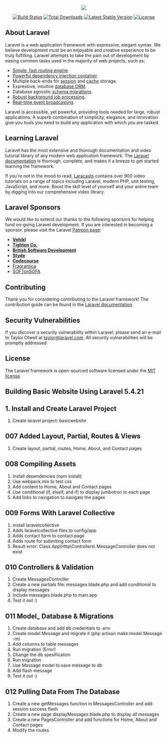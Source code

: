 <p align="center"><img src="https://laravel.com/assets/img/components/logo-laravel.svg"></p>

<p align="center">
<a href="https://travis-ci.org/laravel/framework"><img src="https://travis-ci.org/laravel/framework.svg" alt="Build Status"></a>
<a href="https://packagist.org/packages/laravel/framework"><img src="https://poser.pugx.org/laravel/framework/d/total.svg" alt="Total Downloads"></a>
<a href="https://packagist.org/packages/laravel/framework"><img src="https://poser.pugx.org/laravel/framework/v/stable.svg" alt="Latest Stable Version"></a>
<a href="https://packagist.org/packages/laravel/framework"><img src="https://poser.pugx.org/laravel/framework/license.svg" alt="License"></a>
</p>

## About Laravel

Laravel is a web application framework with expressive, elegant syntax. We believe development must be an enjoyable and creative experience to be truly fulfilling. Laravel attempts to take the pain out of development by easing common tasks used in the majority of web projects, such as:

- [Simple, fast routing engine](https://laravel.com/docs/routing).
- [Powerful dependency injection container](https://laravel.com/docs/container).
- Multiple back-ends for [session](https://laravel.com/docs/session) and [cache](https://laravel.com/docs/cache) storage.
- Expressive, intuitive [database ORM](https://laravel.com/docs/eloquent).
- Database agnostic [schema migrations](https://laravel.com/docs/migrations).
- [Robust background job processing](https://laravel.com/docs/queues).
- [Real-time event broadcasting](https://laravel.com/docs/broadcasting).

Laravel is accessible, yet powerful, providing tools needed for large, robust applications. A superb combination of simplicity, elegance, and innovation give you tools you need to build any application with which you are tasked.

## Learning Laravel

Laravel has the most extensive and thorough documentation and video tutorial library of any modern web application framework. The [Laravel documentation](https://laravel.com/docs) is thorough, complete, and makes it a breeze to get started learning the framework.

If you're not in the mood to read, [Laracasts](https://laracasts.com) contains over 900 video tutorials on a range of topics including Laravel, modern PHP, unit testing, JavaScript, and more. Boost the skill level of yourself and your entire team by digging into our comprehensive video library.

## Laravel Sponsors

We would like to extend our thanks to the following sponsors for helping fund on-going Laravel development. If you are interested in becoming a sponsor, please visit the Laravel [Patreon page](http://patreon.com/taylorotwell):

- **[Vehikl](http://vehikl.com)**
- **[Tighten Co.](https://tighten.co)**
- **[British Software Development](https://www.britishsoftware.co)**
- **[Styde](https://styde.net)**
- **[Codecourse](https://www.codecourse.com)**
- [Fragrantica](https://www.fragrantica.com)
- [SOFTonSOFA](https://softonsofa.com/)

## Contributing

Thank you for considering contributing to the Laravel framework! The contribution guide can be found in the [Laravel documentation](http://laravel.com/docs/contributions).

## Security Vulnerabilities

If you discover a security vulnerability within Laravel, please send an e-mail to Taylor Otwell at taylor@laravel.com. All security vulnerabilities will be promptly addressed.

## License

The Laravel framework is open-sourced software licensed under the [MIT license](http://opensource.org/licenses/MIT).

## Building Basic Website Using Laravel 5.4.21

## 1. Install and Create Laravel Project
1. Create laravel project: basicwebsite

## 007 Added Layout, Partial, Routes & Views
1. Create layout, partial, routes, Home, About, and Contact pages

## 008 Compiling Assets
1. Install dependencies (npm install)
2. Use webpack.mix to test css
3. Add content to Home, About and Contact pages
4. Use conditional (if, elseif, and if) to display jumbotron to each page
5. Add links to navigation to navigate the pages

## 009 Forms With Laravel Collective
1. Install laravelcollective
2. Adds laravelcollective files to config/app
3. Adds contact form to contact page
4. Adds route for submiting contact form
6. Result error: Class App\Http\Controllers\ MessageController does not exist

## 010 Controllers & Validation
1. Create MessagesController
2. Create a new partials file: messages.blade.php and
   add conditional to display messages
3. Include messages.blade.php to main.app
4. Test it out :)   

## 011 Model_ Database & Migrations
1. Create database and add db credentials to .env
2. Create model Message and migrate it (php artisan make:model Message -m)
3. Add columns to table messages
4. Run migration (Error)
5. Change the db spesification
6. Run migration
7. Use Massage model to save message to db
8. Add flash message 
9. Test it out :)

## 012 Pulling Data From The Database
1. Create a new getMessages function in MessagesController and
   add session success flash
2. Create a new page displayMessages.blade.php to display all messages
3. Create a new PagesController and add functions for Home, About
   and Contact pages
4. Modify the routes      
